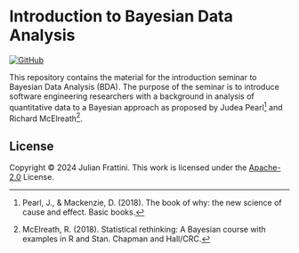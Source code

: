 # Introduction to Bayesian Data Analysis

[![GitHub](https://img.shields.io/github/license/JulianFrattini/bda-intro)](./LICENSE)

This repository contains the material for the introduction seminar to Bayesian Data Analysis (BDA).
The purpose of the seminar is to introduce software engineering researchers with a background in analysis of quantitative data to a Bayesian approach as proposed by Judea Pearl[^1] and Richard McElreath[^2].

## License

Copyright © 2024 Julian Frattini. 
This work is licensed under the [Apache-2.0](./LICENSE) License.

[^1]: Pearl, J., & Mackenzie, D. (2018). The book of why: the new science of cause and effect. Basic books.
[^2]: McElreath, R. (2018). Statistical rethinking: A Bayesian course with examples in R and Stan. Chapman and Hall/CRC.

